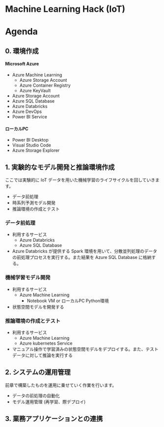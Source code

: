 # Machine Learning Hack (IoT)

# Agenda
## 0. 環境作成

#### Microsoft Azure

- Azure Machine Learning
    - Azure Storage Account
    - Azure Container Registry
    - Azure KeyVault
- Azure Storage Account
- Azure SQL Database
- Azure Databricks
- Azure DevOps
- Power BI Service


#### ローカルPC

- Power BI Desktop
- Visual Studio Code
- Azure Storage Explorer


## 1. 実験的なモデル開発と推論環境作成
ここでは実験的に IoT データを用いた機械学習のライフサイクルを回していきます。

- データ前処理
- 時系列予測モデル開発
- 推論環境の作成とテスト

 
### データ前処理
- 利用するサービス
    - Azure Databricks
    - Azure SQL Database
- Azure Databricks が提供する Spark 環境を用いて、分散並列処理のデータの前処理プロセスを実行する。また結果を Azure SQL Database に格納する。

### 機械学習モデル開発
- 利用するサービス
    - Azure Machine Learning
        - Notebook VM or ローカルPC Python環境
- 状態空間モデルを開発する

### 推論環境の作成とテスト
- 利用するサービス
    - Azure Machine Learning
    - Azure kubernetes Service
- マニュアル操作で学習済みの状態空間モデルをデプロイする。また、テストデータに対して推論を実行する


## 2. システムの運用管理
前章で構築したものを運用に乗せていく作業を行います。
- データの前処理の自動化
- モデル運用管理  (再学習、際デプロイ)

## 3. 業務アプリケーションとの連携